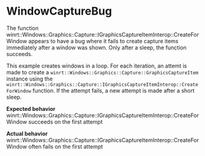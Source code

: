# WindowCaptureBug

The function winrt::Windows::Graphics::Capture::IGraphicsCaptureItemInterop::CreateForWindow appears to have a bug where it fails to create capture items immediately after a window was shown. Only after a sleep, the function succeeds.

This example creates windows in a loop. For each iteration, an attemt is made to create a `winrt::Windows::Graphics::Capture::GraphicsCaptureItem` instance using the `winrt::Windows::Graphics::Capture::IGraphicsCaptureItemInterop::CreateForWindow` function. If the attempt fails, a new attempt is made after a short sleep.

**Expected behavior**
winrt::Windows::Graphics::Capture::IGraphicsCaptureItemInterop::CreateForWindow succeeds on the first attempt

**Actual behavior**
winrt::Windows::Graphics::Capture::IGraphicsCaptureItemInterop::CreateForWindow often fails on the first attempt

